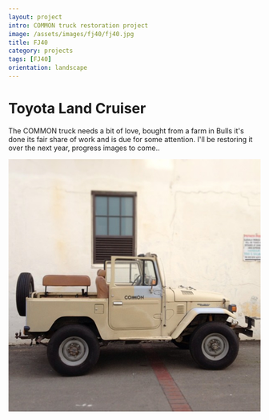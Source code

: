 ```yaml
---
layout: project
intro: COMMON truck restoration project
image: /assets/images/fj40/fj40.jpg
title: FJ40
category: projects
tags: [FJ40]
orientation: landscape
---
```


# Toyota Land Cruiser

The COMMON truck needs a bit of love, bought from a farm in Bulls it's done its fair share of work and is due for some attention. I'll be restoring it over the next year, progress images to come..

![](/assets/images/fj40/fj40.jpg)

